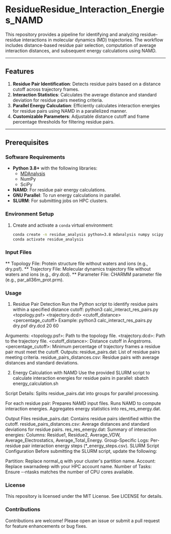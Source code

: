 # ResidueResidue_Interaction_Energies_NAMD

This repository provides a pipeline for identifying and analyzing residue-residue interactions in molecular dynamics (MD) trajectories. The workflow includes distance-based residue pair selection, computation of average interaction distances, and subsequent energy calculations using NAMD.

---

## Features
1. **Residue Pair Identification**: Detects residue pairs based on a distance cutoff across trajectory frames.
2. **Interaction Statistics**: Calculates the average distance and standard deviation for residue pairs meeting criteria.
3. **Parallel Energy Calculation**: Efficiently calculates interaction energies for residue pairs using NAMD in a parallelized manner.
4. **Customizable Parameters**: Adjustable distance cutoff and frame percentage thresholds for filtering residue pairs.

---

## Prerequisites

### Software Requirements
- **Python 3.8+** with the following libraries:
  - [MDAnalysis](https://www.mdanalysis.org/)
  - NumPy
  - SciPy
- **NAMD**: For residue pair energy calculations.
- **GNU Parallel**: To run energy calculations in parallel.
- **SLURM**: For submitting jobs on HPC clusters.

### Environment Setup
1. Create and activate a `conda` virtual environment:
   ```bash
   conda create -n residue_analysis python=3.8 mdanalysis numpy scipy -y
   conda activate residue_analysis

### Input Files
** Topology File: Protein structure file without waters and ions (e.g., dry.psf).
** Trajectory File: Molecular dynamics trajectory file without waters and ions (e.g., dry.dcd).
** Parameter File: CHARMM parameter file (e.g., par_all36m_prot.prm).

### Usage
1. Residue Pair Detection
Run the Python script to identify residue pairs within a specified distance cutoff:
python3 calc_interact_res_pairs.py <topology.psf> <trajectory.dcd> <cutoff_distance> <percentage_cutoff>
Example: python3 calc_interact_res_pairs.py dry.psf dry.dcd 20 60

Arguments:
<topology.psf>: Path to the topology file.
<trajectory.dcd>: Path to the trajectory file.
<cutoff_distance>: Distance cutoff in Ångstroms.
<percentage_cutoff>: Minimum percentage of trajectory frames a residue pair must meet the cutoff.
Outputs:
residue_pairs.dat: List of residue pairs meeting criteria.
residue_pairs_distances.csv: Residue pairs with average distances and standard deviations.

2. Energy Calculation with NAMD
Use the provided SLURM script to calculate interaction energies for residue pairs in parallel:
sbatch energy_calculation.sh

Script Details:
Splits residue_pairs.dat into groups for parallel processing.

For each residue pair:
Prepares NAMD input files.
Runs NAMD to compute interaction energies.
Aggregates energy statistics into res_res_energy.dat.

Output Files
residue_pairs.dat: Contains residue pairs identified within the cutoff.
residue_pairs_distances.csv: Average distances and standard deviations for residue pairs.
res_res_energy.dat: Summary of interaction energies:
Columns: Residue1, Residue2, Average_VDW, Average_Electrostatics, Average_Total_Energy.
Group-Specific Logs:
Per-residue pair interaction energy steps (*_energy_steps.csv).
SLURM Script Configuration
Before submitting the SLURM script, update the following:

Partition: Replace normal_q with your cluster's partition name.
Account: Replace swarnadeep with your HPC account name.
Number of Tasks: Ensure --ntasks matches the number of CPU cores available.

###  License
This repository is licensed under the MIT License. See LICENSE for details.

###  Contributions
Contributions are welcome! Please open an issue or submit a pull request for feature enhancements or bug fixes.
